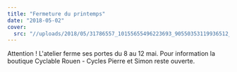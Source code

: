 ```yaml
---
title: "Fermeture du printemps"
date: "2018-05-02"
cover:
  src: "//uploads/2018/05/31786557_10155655496223693_90550353119936512_n.jpg"
---
```


Attention ! L'atelier ferme ses portes du 8 au 12 mai. Pour information la boutique Cyclable Rouen - Cycles Pierre et Simon reste ouverte.
